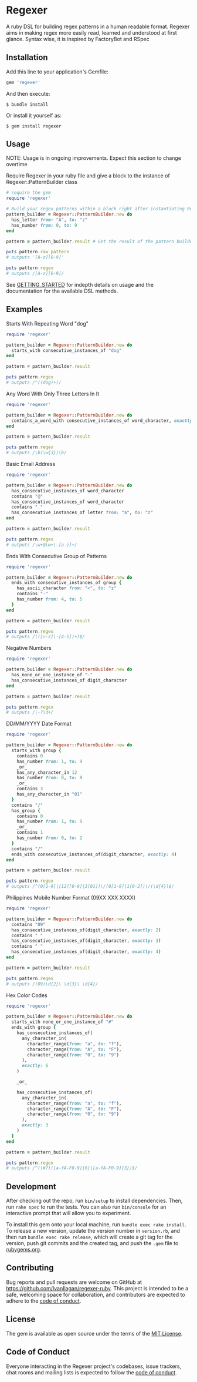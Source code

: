 # Regexer

A ruby DSL for building regex patterns in a human readable format. Regexer aims in making regex more easily read, learned and understood at first glance. Syntax wise, it is inspired
by FactoryBot and RSpec

## Installation

Add this line to your application's Gemfile:

```ruby
gem 'regexer'
```

And then execute:

    $ bundle install

Or install it yourself as:

    $ gem install regexer

## Usage

NOTE: Usage is in ongoing improvements. Expect this section to change overtime

Require Regexer in your ruby file and give a block to the instance of Regexer::PatternBuilder class

```ruby
# require the gem
require 'regexer'

# Build your regex patterns within a block right after instantiating Regexer::PatternBuilder class
pattern_builder = Regexer::PatternBuilder.new do
  has_letter from: "A", to: "z"
  has_number from: 0, to: 9
end

pattern = pattern_builder.result # Get the result of the pattern builder by calling the result method in which it returns a Regexer::Models::Pattern object

puts pattern.raw_pattern
# outputs '[A-z][0-9]'

puts pattern.regex
# outputs /[A-z][0-9]/
```

See [GETTING_STARTED](./GETTING_STARTED.md) for indepth details on usage and the documentation for the available DSL methods.

## Examples
Starts With Repeating Word "dog"
```ruby
require 'regexer'

pattern_builder = Regexer::PatternBuilder.new do
  starts_with consecutive_instances_of "dog"
end

pattern = pattern_builder.result

puts pattern.regex
# outputs /^((dog)+)/
```

Any Word With Only Three Letters In It
```ruby
require 'regexer'

pattern_builder = Regexer::PatternBuilder.new do
  contains_a_word_with consecutive_instances_of word_character, exactly: 3
end

pattern = pattern_builder.result

puts pattern.regex
# outputs /\b(\w{3})\b/
```

Basic Email Address
```ruby
require 'regexer'

pattern_builder = Regexer::PatternBuilder.new do
  has_consecutive_instances_of word_character
  contains "@"
  has_consecutive_instances_of word_character
  contains "."
  has_consecutive_instances_of letter from: "a", to: "z"
end

pattern = pattern_builder.result

puts pattern.regex
# outputs /\w+@\w+\.[a-z]+/
```

Ends With Consecutive Group of Patterns
```ruby
require 'regexer'

pattern_builder = Regexer::PatternBuilder.new do
  ends_with consecutive_instances_of group {
    has_ascii_character from: "<", to: "z"
    contains "-"
    has_number from: 4, to: 5
  }
end

pattern = pattern_builder.result

puts pattern.regex
# outputs /(([<-z]\-[4-5])+)$/
```

Negative Numbers
```ruby
require 'regexer'

pattern_builder = Regexer::PatternBuilder.new do
  has_none_or_one_instance_of "-"
  has_consecutive_instances_of digit_character
end

pattern = pattern_builder.result

puts pattern.regex
# outputs /\-?\d+/
```

DD/MM/YYYY Date Format
```ruby
require 'regexer'

pattern_builder = Regexer::PatternBuilder.new do
  starts_with group {
    contains 0
    has_number from: 1, to: 9
    _or_
    has_any_character_in 12
    has_number from: 0, to: 9
    _or_
    contains 3
    has_any_character_in "01" 
  }
  contains "/"
  has_group {
    contains 0
    has_number from: 1, to: 9
    _or_
    contains 1
    has_number from: 0, to: 2
  }
  contains "/"
  ends_with consecutive_instances_of(digit_character, exactly: 4)
end

pattern = pattern_builder.result

puts pattern.regex
# outputs /^(0[1-9]|[12][0-9]|3[01])\/(0[1-9]|1[0-2])\/(\d{4})$/
```

Philippines Mobile Number Format (09XX XXX XXXX)
```ruby
require 'regexer'

pattern_builder = Regexer::PatternBuilder.new do
  contains "09"
  has_consecutive_instances_of(digit_character, exactly: 2)
  contains " "
  has_consecutive_instances_of(digit_character, exactly: 3)
  contains " "
  has_consecutive_instances_of(digit_character, exactly: 4)
end

pattern = pattern_builder.result

puts pattern.regex
# outputs /(09)\d{2}\ \d{3}\ \d{4}/
```

Hex Color Codes
```ruby
require 'regexer'

pattern_builder = Regexer::PatternBuilder.new do
  starts_with none_or_one_instance_of "#"
  ends_with group {
    has_consecutive_instances_of(
      any_character_in(
        character_range(from: "a", to: "f"),
        character_range(from: "A", to: "F"),
        character_range(from: "0", to: "9")
      ),
      exactly: 6
    )

    _or_

    has_consecutive_instances_of(
      any_character_in(
        character_range(from: "a", to: "f"),
        character_range(from: "A", to: "F"),
        character_range(from: "0", to: "9")
      ),
      exactly: 3
    )
  }
end

pattern = pattern_builder.result

puts pattern.regex
# outputs /^(\#?)([a-fA-F0-9]{6}|[a-fA-F0-9]{3})$/
```
## Development

After checking out the repo, run `bin/setup` to install dependencies. Then, run `rake spec` to run the tests. You can also run `bin/console` for an interactive prompt that will allow you to experiment.

To install this gem onto your local machine, run `bundle exec rake install`. To release a new version, update the version number in `version.rb`, and then run `bundle exec rake release`, which will create a git tag for the version, push git commits and the created tag, and push the `.gem` file to [rubygems.org](https://rubygems.org).

## Contributing

Bug reports and pull requests are welcome on GitHub at https://github.com/IvanIlagan/regexer-ruby. This project is intended to be a safe, welcoming space for collaboration, and contributors are expected to adhere to the [code of conduct](https://github.com/IvanIlagan/regexer-ruby/blob/master/CODE_OF_CONDUCT.md).

## License

The gem is available as open source under the terms of the [MIT License](https://opensource.org/licenses/MIT).

## Code of Conduct

Everyone interacting in the Regexer project's codebases, issue trackers, chat rooms and mailing lists is expected to follow the [code of conduct](https://github.com/IvanIlagan/regexer-ruby/blob/master/CODE_OF_CONDUCT.md).
